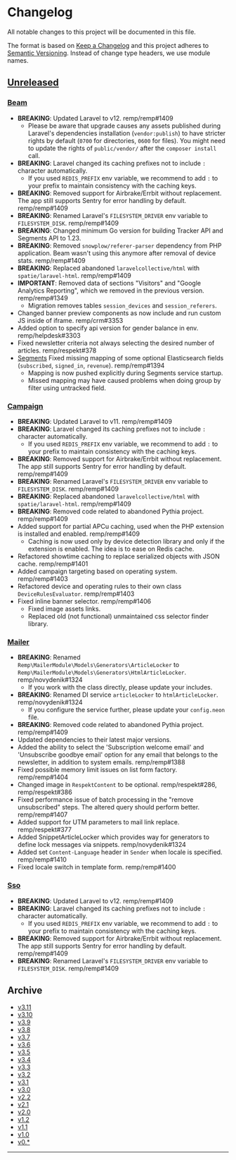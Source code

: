 # Changelog

All notable changes to this project will be documented in this file.

The format is based on [Keep a Changelog](http://keepachangelog.com/) and this project adheres to [Semantic Versioning](http://semver.org/). Instead of change type headers, we use module names.

## [Unreleased]

### [Beam]

- **BREAKING**: Updated Laravel to v12. remp/remp#1409
  - Please be aware that upgrade causes any assets published during Laravel's dependencies installation (`vendor:publish`) to have stricter rights by default (`0700` for directories, `0600` for files). You might need to update the rights of `public/vendor/` after the `composer install` call.
- **BREAKING**: Laravel changed its caching prefixes not to include `:` character automatically.
  - If you used `REDIS_PREFIX` env variable, we recommend to add `:` to your prefix to maintain consistency with the caching keys.
- **BREAKING**: Removed support for Airbrake/Errbit without replacement. The app still supports Sentry for error handling by default. remp/remp#1409
- **BREAKING**: Renamed Laravel's `FILESYSTEM_DRIVER` env variable to `FILESYSTEM_DISK`. remp/remp#1409
- **BREAKING**: Changed minimum Go version for building Tracker API and Segments API to 1.23.
- **BREAKING**: Removed `snowplow/referer-parser` dependency from PHP application. Beam wasn't using this anymore after removal of device stats. remp/remp#1409
- **BREAKING**: Replaced abandoned `laravelcollective/html` with `spatie/laravel-html`. remp/remp#1409
- **IMPORTANT**: Removed data of sections "Visitors" and "Google Analytics Reporting", which we removed in the previous version. remp/remp#1349
  - Migration removes tables `session_devices` and `session_referers`.
- Changed banner preview components as now include and run custom JS inside of iframe. remp/crm#3353
- Added option to specify api version for gender balance in env. remp/helpdesk#3303
- Fixed newsletter criteria not always selecting the desired number of articles. remp/respekt#378
- [Segments] Fixed missing mapping of some optional Elasticsearch fields (`subscribed`, `signed_in`, `revenue`). remp/remp#1394
    - Mapping is now pushed explicitly during Segments service startup.
    - Missed mapping may have caused problems when doing group by filter using untracked field.

### [Campaign]

- **BREAKING**: Updated Laravel to v11. remp/remp#1409
- **BREAKING**: Laravel changed its caching prefixes not to include `:` character automatically.
  - If you used `REDIS_PREFIX` env variable, we recommend to add `:` to your prefix to maintain consistency with the caching keys.
- **BREAKING**: Removed support for Airbrake/Errbit without replacement. The app still supports Sentry for error handling by default. remp/remp#1409
- **BREAKING**: Renamed Laravel's `FILESYSTEM_DRIVER` env variable to `FILESYSTEM_DISK`. remp/remp#1409
- **BREAKING**: Replaced abandoned `laravelcollective/html` with `spatie/laravel-html`. remp/remp#1409
- **BREAKING**: Removed code related to abandoned Pythia project. remp/remp#1409
- Added support for partial APCu caching, used when the PHP extension is installed and enabled. remp/remp#1409
  - Caching is now used only by device detection library and only if the extension is enabled. The idea is to ease on Redis cache.
- Refactored showtime caching to replace serialized objects with JSON cache. remp/remp#1401
- Added campaign targeting based on operating system. remp/remp#1403
- Refactored device and operating rules to their own class `DeviceRulesEvaluator`. remp/remp#1403
- Fixed inline banner selector. remp/remp#1406
  - Fixed image assets links.
  - Replaced old (not functional) unmaintained css selector finder library.

### [Mailer]

- **BREAKING**: Renamed `Remp\MailerModule\Models\Generators\ArticleLocker` to `Remp\MailerModule\Models\Generators\HtmlArticleLocker`. remp/novydenik#1324
  - If you work with the class directly, please update your includes.
- **BREAKING**: Renamed DI service `articleLocker` to `htmlArticleLocker`. remp/novydenik#1324
  - If you configure the service further, please update your `config.neon` file.
- **BREAKING**: Removed code related to abandoned Pythia project. remp/remp#1409
- Updated dependencies to their latest major versions.
- Added the ability to select the 'Subscription welcome email' and 'Unsubscribe goodbye email' option for any email that belongs to the newsletter, in addition to system emails. remp/remp#1388
- Fixed possible memory limit issues on list form factory. remp/remp#1404
- Changed image in `RespektContent` to be optional. remp/respekt#286, remp/respekt#386
- Fixed performance issue of batch processing in the "remove unsubscribed" steps. The altered query should perform better. remp/remp#1407
- Added support for UTM parameters to mail link replace. remp/respekt#377
- Added SnippetArticleLocker which provides way for generators to define lock messages via snippets. remp/novydenik#1324
- Added set `Content-Language` header in `Sender` when locale is specified. remp/remp#1410
- Fixed locale switch in template form. remp/remp#1400

### [Sso]

- **BREAKING**: Updated Laravel to v12. remp/remp#1409
- **BREAKING**: Laravel changed its caching prefixes not to include `:` character automatically.
  - If you used `REDIS_PREFIX` env variable, we recommend to add `:` to your prefix to maintain consistency with the caching keys.
- **BREAKING**: Removed support for Airbrake/Errbit without replacement. The app still supports Sentry for error handling by default. remp/remp#1409
- **BREAKING**: Renamed Laravel's `FILESYSTEM_DRIVER` env variable to `FILESYSTEM_DISK`. remp/remp#1409

## Archive

- [v3.11](./changelogs/CHANGELOG-v3.11.md)
- [v3.10](./changelogs/CHANGELOG-v3.10.md)
- [v3.9](./changelogs/CHANGELOG-v3.9.md)
- [v3.8](./changelogs/CHANGELOG-v3.8.md)
- [v3.7](./changelogs/CHANGELOG-v3.7.md)
- [v3.6](./changelogs/CHANGELOG-v3.6.md)
- [v3.5](./changelogs/CHANGELOG-v3.5.md)
- [v3.4](./changelogs/CHANGELOG-v3.4.md)
- [v3.3](./changelogs/CHANGELOG-v3.3.md)
- [v3.2](./changelogs/CHANGELOG-v3.2.md)
- [v3.1](./changelogs/CHANGELOG-v3.1.md)
- [v3.0](./changelogs/CHANGELOG-v3.0.md)
- [v2.2](./changelogs/CHANGELOG-v2.2.md)
- [v2.1](./changelogs/CHANGELOG-v2.1.md)
- [v2.0](./changelogs/CHANGELOG-v2.0.md)
- [v1.2](./changelogs/CHANGELOG-v1.2.md)
- [v1.1](./changelogs/CHANGELOG-v1.1.md)
- [v1.0](./changelogs/CHANGELOG-v1.0.md)
- [v0.*](./changelogs/CHANGELOG-v0.md)

---

[Beam]: https://github.com/remp2020/remp/tree/master/Beam
[Campaign]: https://github.com/remp2020/remp/tree/master/Campaign
[Mailer]: https://github.com/remp2020/remp/tree/master/Mailer
[Sso]: https://github.com/remp2020/remp/tree/master/Sso
[Segments]: https://github.com/remp2020/remp/tree/master/Beam/go/cmd/segments
[Tracker]: https://github.com/remp2020/remp/tree/master/Beam/go/cmd/tracker

[Unreleased]: https://github.com/remp2020/remp/compare/3.11.0...master
